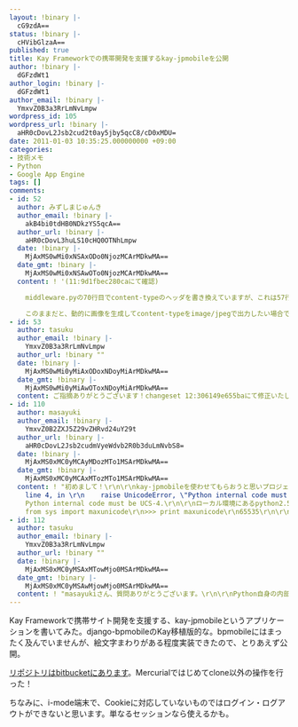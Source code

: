 ```yaml
---
layout: !binary |-
  cG9zdA==
status: !binary |-
  cHVibGlzaA==
published: true
title: Kay Frameworkでの携帯開発を支援するkay-jpmobileを公開
author: !binary |-
  dGFzdWt1
author_login: !binary |-
  dGFzdWt1
author_email: !binary |-
  YmxvZ0B3a3RrLmNvLmpw
wordpress_id: 105
wordpress_url: !binary |-
  aHR0cDovL2Jsb2cud2t0ay5jby5qcC8/cD0xMDU=
date: 2011-01-03 10:35:25.000000000 +09:00
categories:
- 技術メモ
- Python
- Google App Engine
tags: []
comments:
- id: 52
  author: みずしまじゅんき
  author_email: !binary |-
    akB4bi0tdHB0NDkzYS5qcA==
  author_url: !binary |-
    aHR0cDovL3huLS10cHQ0OTNhLmpw
  date: !binary |-
    MjAxMS0wMi0xNSAxODo0NjozMCArMDkwMA==
  date_gmt: !binary |-
    MjAxMS0wMi0xNSAwOTo0NjozMCArMDkwMA==
  content: ! '(11:9d1fbec280caにて確認)

    middleware.pyの70行目でcontent-typeのヘッダを書き換えていますが、これは57行目からはじまるifの中に入れたほうがいいのではないでしょうか。

    このままだと、動的に画像を生成してcontent-typeをimage/jpegで出力したい場合でも書き換えられてしまいます。'
- id: 53
  author: tasuku
  author_email: !binary |-
    YmxvZ0B3a3RrLmNvLmpw
  author_url: !binary ""
  date: !binary |-
    MjAxMS0wMi0yMiAxODoxNDoyMiArMDkwMA==
  date_gmt: !binary |-
    MjAxMS0wMi0yMiAwOToxNDoyMiArMDkwMA==
  content: ご指摘ありがとうございます！changeset 12:306149e655baにて修正いたしました。
- id: 110
  author: masayuki
  author_email: !binary |-
    YmxvZ0B2ZXJ5Z29vZHRvd24uY29t
  author_url: !binary |-
    aHR0cDovL2Jsb2cudmVyeWdvb2R0b3duLmNvbS8=
  date: !binary |-
    MjAxMS0xMC0yMCAyMDozMTo1MSArMDkwMA==
  date_gmt: !binary |-
    MjAxMS0xMC0yMCAxMTozMTo1MSArMDkwMA==
  content: ! "初めまして！\r\n\r\nkay-jpmobileを使わせてもらおうと思いプロジェクトに組み込んだ所\r\nemoji_table.pyのmaxunicodeでエラーが発生してしまいました。\r\nkayのバージョンは1.1.1を使用しています。\r\n\r\nmy-project-name/lib/jpmobile/emoji_table.py\",
    line 4, in \r\n    raise UnicodeError, \"Python internal code must be UCS-4.\"\r\nUnicodeError:
    Python internal code must be UCS-4.\r\n\r\nローカル環境にあるpython2.5のmaxunicodeの値を調べた所\r\n>>>
    from sys import maxunicode\r\n>>> print maxunicode\r\n65535\r\n\r\nとなっていました。\r\n\r\n\r\nこれはどのように対応すればよろしいかご教授いただけないでしょうか。\r\nよろしくお願いします。"
- id: 112
  author: tasuku
  author_email: !binary |-
    YmxvZ0B3a3RrLmNvLmpw
  author_url: !binary ""
  date: !binary |-
    MjAxMS0xMC0yMSAxMTowMjo0MSArMDkwMA==
  date_gmt: !binary |-
    MjAxMS0xMC0yMSAwMjowMjo0MSArMDkwMA==
  content: ! "masayukiさん、質問ありがとうございます。\r\n\r\nPython自身の内部エンコーディングがucs4である必要があります。\r\nPythonのビルド時に&ndash;enable-unicode=ucs4を指定すれば、\r\n内部エンコーディングをucs4に出来ます。\r\n\r\n以下のブログが参考になります。\r\nhttp://dsas.blog.klab.org/archives/51322951.html"
---
```

Kay Frameworkで携帯サイト開発を支援する、kay-jpmobileというアプリケーションを書いてみた。django-bpmobileのKay移植版的な。bpmobileにはまったく及んでいませんが、絵文字まわりがある程度実装できたので、とりあえず公開。

<a href="https://bitbucket.org/gunyarakun/kay-jpmobile">リポジトリはbitbucketにあります</a>。Mercurialではじめてclone以外の操作を行った！

ちなみに、i-mode端末で、Cookieに対応していないものではログイン・ログアウトができないと思います。単なるセッションなら使えるかも。
